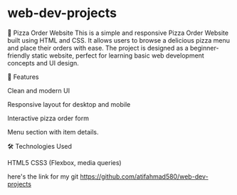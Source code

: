 # web-dev-projects

🍕 Pizza Order Website
This is a simple and responsive Pizza Order Website built using HTML and CSS. It allows users to browse a delicious pizza menu and place their orders with ease. The project is designed as a beginner-friendly static website, perfect for learning basic web development concepts and UI design.

🔧 Features

Clean and modern UI

Responsive layout for desktop and mobile

Interactive pizza order form

Menu section with item details.

🛠️ Technologies Used

HTML5
CSS3 (Flexbox, media queries)

here's the link for my git
https://github.com/atifahmad580/web-dev-projects
